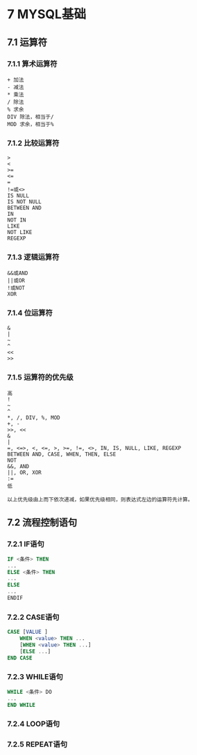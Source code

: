 # 7 MYSQL基础

## 7.1 运算符

### 7.1.1 算术运算符
```text
+ 加法
- 减法
* 乘法
/ 除法
% 求余
DIV 除法，相当于/
MOD 求余，相当于%
```


### 7.1.2 比较运算符

```text
>
<
>=
<=
=
!=或<>
IS NULL
IS NOT NULL
BETWEEN AND
IN
NOT IN
LIKE
NOT LIKE
REGEXP
```


### 7.1.3 逻辑运算符
```text
&&或AND
||或OR
!或NOT
XOR
```


### 7.1.4 位运算符
```text
&
|
~
^
<<
>>
```


### 7.1.5 运算符的优先级
```text
高
!
~
^
*, /, DIV, %, MOD
+, -
>>, <<
&
|
=, <=>, <, <=, >, >=, !=, <>, IN, IS, NULL, LIKE, REGEXP
BETWEEN AND, CASE, WHEN, THEN, ELSE
NOT
&&, AND
||, OR, XOR
:=
低

以上优先级由上而下依次递减，如果优先级相同，则表达式左边的运算符先计算。
```

## 7.2 流程控制语句


### 7.2.1 IF语句
```sql
IF <条件> THEN
...
ELSE <条件> THEN
...
ELSE
... 
ENDIF

```

### 7.2.2 CASE语句
```sql
CASE [VALUE ]
    WHEN <value> THEN ...
    [WHEN <value> THEN ...]
    [ELSE ...]
END CASE
```

### 7.2.3 WHILE语句
```sql
WHILE <条件> DO
...
END WHILE
```

### 7.2.4 LOOP语句


### 7.2.5 REPEAT语句